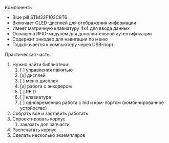 Компоненты: 
-  Blue pill STM32F103C8T6
- Включает OLED-дисплей для отображения информации
- Имеет матричную клавиатуру 4x4 для ввода данных
- Оснащена RFID-модулем для дополнительной аутентификации
- Содержит энкодер для навигации по меню
- Подключается к компьютеру через USB-порт


Практическая часть: 
1) Нужно найти библиотеки:
	1) [ ] управления памятью
	2) [x] дисплей
	3) [ ] меню дисплея 
	4) [x] работа с энкодером 
	5) [ ] RFID
	6) [ ] клавиатура
	7) [ ] одновременная работа с hid и ком-портом (комбинированное устрйоство)
2) Собрать все и заставить работать
3) Спроектировать корпус
	1)  заказать доп запчасти
4) Распечатать корпус
5) Сделать несколько экземпляров